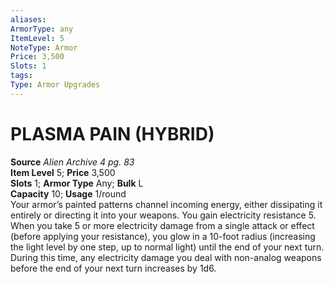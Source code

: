 ```yaml
---
aliases: 
ArmorType: any
ItemLevel: 5
NoteType: Armor
Price: 3,500
Slots: 1
tags: 
Type: Armor Upgrades
---
```

# PLASMA PAIN (HYBRID)
**Source** _Alien Archive 4 pg. 83_  
**Item Level** 5; **Price** 3,500  
**Slots** 1; **Armor Type** Any; **Bulk** L  
**Capacity** 10; **Usage** 1/round  
Your armor’s painted patterns channel incoming energy, either dissipating it entirely or directing it into your weapons. You gain electricity resistance 5. When you take 5 or more electricity damage from a single attack or effect (before applying your resistance), you glow in a 10-foot radius (increasing the light level by one step, up to normal light) until the end of your next turn. During this time, any electricity damage you deal with non-analog weapons before the end of your next turn increases by 1d6.